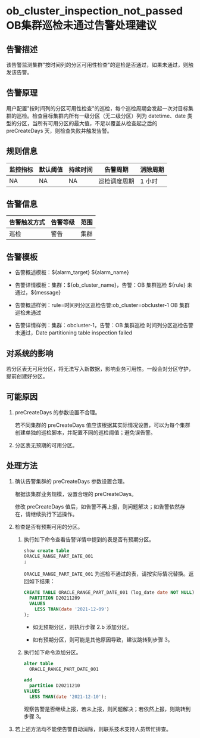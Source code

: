 # ob_cluster_inspection_not_passed OB集群巡检未通过告警处理建议

## 告警描述

该告警监测集群"按时间列的分区可用性检查"的巡检是否通过，如果未通过，则触发该告警。

## 告警原理

用户配置"按时间列的分区可用性检查"的巡检，每个巡检周期会发起一次对目标集群的巡检。检查目标集群内所有一级分区（无二级分区）列为 datetime、date 类型的分区，当所有可用分区的最大值，不足以覆盖从检查起之后的 preCreateDays 天，则检查失败并触发告警。

## 规则信息

| 监控指标 | 默认阈值 | 持续时间 |  告警周期  | 消除周期 |
|------|------|------|--------|------|
| NA   | NA   | NA   | 巡检调度周期 | 1 小时 |

## 告警信息

| 告警触发方式 | 告警等级 | 范围 |
|--------|------|----|
| 巡检     | 警告   | 集群 |

## 告警模板

* 告警概述模板：\${alarm_target} ${alarm_name}

* 告警详情模板：集群：\${ob_cluster_name}，告警：OB 集群巡检 \${rule} 未通过，${message}
  
* 告警概述样例：rule=时间列分区巡检告警:ob_cluster=obcluster-1 OB 集群巡检未通过

* 告警详情样例：集群：obcluster-1，告警：OB 集群巡检 时间列分区巡检告警 未通过，Date partitioning table inspection failed

## 对系统的影响

若分区表无可用分区，将无法写入新数据，影响业务可用性。一般会对分区守护，提前创建好分区。

## 可能原因

1. preCreateDays 的参数设置不合理。

   若不同集群的 preCreateDays 值应该根据其实际情况设置，可以为每个集群创建单独的巡检脚本，并配置不同的巡检阈值；避免误告警。

2. 分区表无预期的可用分区。

## 处理方法

1. 确认告警集群的 preCreateDays 参数设置合理。

   根据该集群业务规模，设置合理的 preCreateDays。

   修改 preCreateDays 值后，如告警不再上报，则问题解决；如告警依然存在，请继续执行下述操作。

2. 检查是否有预期可用的分区。

   1. 执行如下命令查看告警详情中提到的表是否有预期分区。

      ```sql
      show create table  
      ORACLE_RANGE_PART_DATE_001 
      ;
      ```

      `ORACLE_RANGE_PART_DATE_001` 为巡检不通过的表，请按实际情况替换。返回如下结果：

      ```sql
      CREATE TABLE ORACLE_RANGE_PART_DATE_001 (log_date date NOT NULL) PARTITION BY RANGE(log_date) (
        PARTITION D20211209
        VALUES
          LESS THAN(date '2021-12-09')
      );
      ```

      * 如无预期分区，则执行步骤 2.b 添加分区。

      * 如有预期分区，则可能是其他原因导致，建议跳转到步骤 3。

   2. 执行如下命令添加分区。

      ```sql
      alter table
        ORACLE_RANGE_PART_DATE_001
       
      add
        partition D20211210
      VALUES
        LESS THAN(date '2021-12-10');
      ```

      观察告警是否继续上报，若未上报，则问题解决；若依然上报，则跳转到步骤 3。

3. 若上述方法均不能使告警自动消除，则联系技术支持人员帮忙排查。
